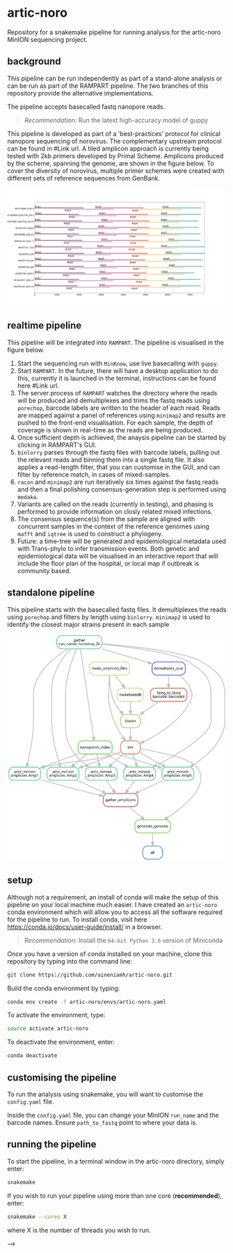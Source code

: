 # artic-noro

Repository for a snakemake pipeline for running analysis for the artic-noro MinION sequencing project.

## background

This pipeline can be run independently as part of a stand-alone analysis or can be run as part of the RAMPART pipeline. The two branches of this repository provide the alternative implementations.

The pipeline accepts basecalled fastq nanopore reads.

> *Recommendation:* Run the latest high-accuracy model of guppy

This pipeline is developed as part of a 'best-practices' protocol for clinical nanopore sequencing of norovirus. The complementary upstream protocol can be found in #Link url. A tiled amplicon approach is currently being tested with 2kb primers developed by Primal Scheme. Amplicons produced by the scheme, spanning the genome, are shown in the figure below. To cover the diversity of norovirus, multiple primer schemes were created with different sets of reference sequences from GenBank. 

<img src="https://github.com/aineniamh/artic-noro/blob/master/primer-schemes/noro2kb/V2/noro2kb.amplicons.png">


## realtime pipeline

This pipeline will be integrated into ``RAMPART``. The pipeline is visualised in the figure below.

1. Start the sequencing run with ``MinKnow``, use live basecalling with ``guppy``.
2. Start ``RAMPART``. In the future, there will have a desktop application to do this, currently it is launched in the terminal, instructions can be found here #Link url.
3. The server process of ``RAMPART`` watches the directory where the reads will be produced and demultiplexes and trims the fastq reads using ``porechop``, barcode labels are written to the header of each read. Reads are mapped against a panel of references using ``minimap2`` and results are pushed to the front-end visualisation. For each sample, the depth of coverage is shown in real-time as the reads are being produced. 
4. Once sufficient depth is achieved, the anaysis pipeline can be started by clicking in RAMPART's GUI. 
5. ``binlorry`` parses through the fastq files with barcode labels, pulling out the relevant reads and binning them into a single fastq file. It also applies a read-length filter, that you can customise in the GUI, and can filter by reference match, in cases of mixed-samples.
6. ``racon`` and ``minimap2`` are run iteratively six times against the fastq reads and then a final polishing consensus-generation step is performed using ``medaka``. 
7. Variants are called on the reads (currently in testing), and phasing is performed to provide information on closly related mixed infections. 
8. The consensus sequence(s) from the sample are aligned with concurrent samples in the context of the reference genomes using ``mafft`` and ``iqtree`` is used to construct a phylogeny. 
9. Future: a time-tree will be generated and epidemiological metadata used with Trans-phylo to infer transmission events. Both genetic and epidemiological data will be visualised in an interactive report that will include the floor plan of the hospital, or local map if outbreak is community based. 

## standalone pipeline

This pipeline starts with the basecalled fastq files. It demultiplexes the reads using ``porechop`` and filters by length using ``binlorry``. ``minimap2`` is used to identify the closest major strains present in each sample 

<img src="https://github.com/aineniamh/artic-noro/blob/master/dag_one_sample.svg">

## setup

Although not a requirement, an install of conda will make the setup of this pipeline on your local machine much easier. I have created an ``artic-noro`` conda environment which will allow you to access all the software required for the pipeline to run. To install conda, visit here https://conda.io/docs/user-guide/install/ in a browser. 

> *Recommendation:* Install the `64-bit Python 3.6` version of Miniconda

Once you have a version of conda installed on your machine, clone this repository by typing into the command line:

```bash
git clone https://github.com/aineniamh/artic-noro.git
```

Build the conda environment by typing:

```bash
conda env create -f artic-noro/envs/artic-noro.yaml
```

To activate the environment, type:

```bash
source activate artic-noro
```

To deactivate the environment, enter:

```bash
conda deactivate
```

## customising the pipeline

To run the analysis using snakemake, you will want to customise the ``config.yaml`` file.

Inside the ``config.yaml`` file, you can change your MinION ``run_name`` and the barcode names. Ensure ```path_to_fastq``` point to where your data is.

## running the pipeline

To start the pipeline, in a terminal window in the artic-noro directory, simply enter:

```bash
snakemake
```

If you wish to run your pipeline using more than one core (**recommended**), enter:

```bash
snakemake --cores X
```

where X is the number of threads you wish to run.
<!-- 
## pipeline description

1. setup ``artic fieldbioinformatics`` package \
Automatic setup of this on startup of the pipeline. Gives the user access to ``artic minion`` script for step below.
2. gather \
Parses all of the basecalled fastq files from ``guppy``, applies a length filter that can be customised in the ``config.yaml`` file and writes the reads to a single file ``run_name_all.fastq``. This script also searches the fastq directories for ``sequencing_summary`` files and combines them into a single file: ``run_name_sequencing_summary.txt``. These files will be output in the ``pipeline_output`` directory.
3. demultiplex_qcat \
For each read in the ``run_name_all.fastq`` file, identifies barcodes and outputs reads into respective files, binned by barcode. These files appear in the ``demultiplexed`` directory, in ``pipeline_output``.
4. make_amplicon_files \
Using the primer-scheme bed file, amplicon summary files are generated using a custom python script. The script produces a figure showing the amplicon span over the reference genomes, a csv file with amplicon information and a fasta file with extracted amplicon sequences.
5. fastq_to_fasta \
Fastq files are converted to fasta files using ``seqtk`` for the purposes of blasting.
6. blastn \
For each ``barcode.fastq`` file, each read is blasted against a sequence database containing all amplicon sequences.
7. bin \
This step parses each blast output and assesses for each read what the best blast hit is. The reads are then binned by amplicon and, for each amplicon, the best reference sequence is calculated. This determines which reference is most suited to take forward into nanopolish for each amplicon for each barcode. It also creates the respective bed file for the ``artic minion`` pipeline to use.

<!-- 4. minimap2_index \
Indexes a panel of reference sequences for minimap2.
5. minimap2 \
For each barcode, maps the reads against the panel of reference sequences and produces a ``.paf`` file.
6. find_top_reference \
For each ``barcode``, identifies the reference with the greatest number of reads mapping to it and creates a new reference file ``primer-schemes/noro2kb/V_barcode/barcode.reference.fasta`` and a new bed file ``primer-schemes/noro2kb/V_barcode/barcode.scheme.bed``.
7. minimap_to_top_reference \
Re-maps the reads for each demultiplexed file against their respective top reference and outputs a sam file in ``pipeline_output/best_ref_mapped_reads/``.
8. Quick reference generation \
``samtools`` is used to sort the reads and ``bcftools`` is then used to call variants, normalise for indels and call a quick consensus sequence ``pipeline_output/consensus/{barcode}.cns.fasta``. This consensus sequence is then renamed and saved in ``primer-schemes/noro2kb/V_barcode/`` as ``barcode.reference.fasta``. -->
<!-- 8. nanopolish_index \
Creates the nanopolish index necessary for running nanopolish in the next step. It accesses the gathered fastq and sequencing summary files from step 2 and also the signal-level fast5 data.
9. artic_minion \
The ``artic minion`` pipeline, written by Nick Loman, is then run for each barcode in order to generate a high-quality consensus sequence, using an approach informed by signal-level data. This pipeline performs the following steps:
    * Maps against a given reference and sorts reads using ``bwa`` and ``samtools`` respectively.
    * Runs the ``artic align_trim`` script. This script takes in a bed file and your alignment and assesses whether the primers are correctly paired according to the bed file, discarding reads that are not, and normalises the read coverage across the genome. It is run twice, first to trim off the barcodes and the primers and second to just trim off the barcodes.
    * Loads the ``nanopolish index`` created in step 8.
    * Runs ``nanopolish variants`` twice, on the barcode-and-primer-trimmed bam and on the barcode-trimmed bam.
    * Generates a variant frequency plot.
    * Runs ``margin_cons``, a custom script that filters the variants, masking sites that do not reach the depth threshold of 20 and do not reach a quality threshold of 200, and produces a consensus sequence with 'N' masking on the relevant sites. It uses the vcf from nanopolish without primer-trimming but the primer-trimmed bam file so that primer sequences do not count towards depth calculation. A report is also generated.
10. organise_minion_output \
Moves artic_minion output files into respective ``pipeline_output/minion_output/barcode`` directories on completion of the pipeline.
11. generate_genome (Not done yet) \
Overlays the consensus sequences for each amplicon and creates a whole-genome reference sequence.  --> -->
